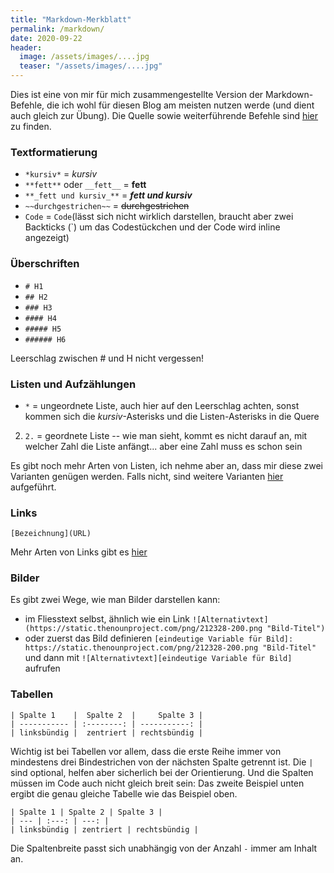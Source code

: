 ```yaml
---
title: "Markdown-Merkblatt"
permalink: /markdown/
date: 2020-09-22
header:
  image: /assets/images/....jpg
  teaser: "/assets/images/....jpg"
---
```


Dies ist eine von mir für mich zusammengestellte Version der Markdown-Befehle, die ich wohl für diesen Blog am meisten nutzen werde (und dient auch gleich zur Übung). 
Die Quelle sowie weiterführende Befehle sind [hier](https://github.com/adam-p/markdown-here/wiki/Markdown-Cheatsheet) zu finden. 


### Textformatierung
* `*kursiv*` = *kursiv* 
* `**fett**` oder `__fett__` = **fett** 
* `**_fett und kursiv_**` = **_fett und kursiv_**
* `~~durchgestrichen~~` = ~~durchgestrichen~~
* `Code` = `Code`(lässt sich nicht wirklich darstellen, braucht aber zwei Backticks (`) um das Codestückchen und der Code wird inline angezeigt)

### Überschriften
* `# H1`
* `## H2`
* `### H3`
* `#### H4`
* `##### H5`
* `###### H6`

Leerschlag zwischen # und H nicht vergessen!

### Listen und Aufzählungen

* `*` = ungeordnete Liste, auch hier auf den Leerschlag achten, sonst kommen sich die *kursiv*-Asterisks und die Listen-Asterisks in die Quere
2. `2.` = geordnete Liste -- wie man sieht, kommt es nicht darauf an, mit welcher Zahl die Liste anfängt... aber eine Zahl muss es schon sein

Es gibt noch mehr Arten von Listen, ich nehme aber an, dass mir diese zwei Varianten genügen werden. Falls nicht, sind weitere Varianten [hier](https://github.com/adam-p/markdown-here/wiki/Markdown-Cheatsheet#lists) aufgeführt. 

### Links

`[Bezeichnung](URL)`

Mehr Arten von Links gibt es [hier](https://github.com/adam-p/markdown-here/wiki/Markdown-Cheatsheet#links)

### Bilder
Es gibt zwei Wege, wie man Bilder darstellen kann: 
* im Fliesstext selbst, ähnlich wie ein Link `![Alternativtext](https://static.thenounproject.com/png/212328-200.png "Bild-Titel")` 
* oder zuerst das Bild definieren `[eindeutige Variable für Bild]: https://static.thenounproject.com/png/212328-200.png "Bild-Titel"` und dann mit `![Alternativtext][eindeutige Variable für Bild]` aufrufen 

### Tabellen

```
| Spalte 1    |  Spalte 2  |     Spalte 3 |
| ----------- | :--------: | -----------: |
| linksbündig |  zentriert | rechtsbündig |

```

Wichtig ist bei Tabellen vor allem, dass die erste Reihe immer von mindestens drei Bindestrichen von der nächsten Spalte getrennt ist. Die `|` sind optional, helfen aber sicherlich bei der Orientierung. Und die Spalten müssen im Code auch nicht gleich breit sein: Das zweite Beispiel unten ergibt die genau gleiche Tabelle wie das Beispiel oben. 

```
| Spalte 1 | Spalte 2 | Spalte 3 |
| --- | :---: | ---: |
| linksbündig | zentriert | rechtsbündig |
```

Die Spaltenbreite passt sich unabhängig von der Anzahl `-` immer am Inhalt an. 
